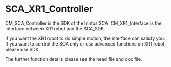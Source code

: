 # SCA_XR1_Controller

CM_SCA_Controller is the SDK of the Innfos SCA.
CM_XR1_Interface is the interface between XR1 robot and the SCA_SDK.

If you want the XR1 robot to do simple motion, the interface can satisfy you.
If you want to control the SCA only or use advanced functions on XR1 robot, please use SDK.

The further function details please see the head file and doc file.
